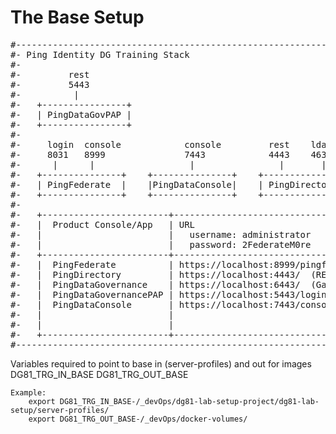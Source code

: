 # The Base Setup
<pre>
#----------------------------------------------------------------------------------------#
#- Ping Identity DG Training Stack                                                      -#
#-                                                                                      -#
#-         rest                                                                         -#
#-         5443                                                                         -#
#-          |                                                                           -#
#-   +----------------+                                                                 -#
#-   | PingDataGovPAP |                                                                 -#
#-   +----------------+                                                                 -#
#-                                                                                      -#
#-     login  console            console         rest    ldaps            rest          -#
#-     8031   8999               7443            4443    4636             6443          -#
#-      |      |                  |                |       |                |           -#
#-   +---------------+    +---------------+    +---------------+    +---------------+   -#
#-   | PingFederate  |    |PingDataConsole|    | PingDirectory |    |  PingDataGov  |   -#
#-   +---------------+    +---------------+    +---------------+    +---------------+   -#
#-                                                                                      -#
#-   +------------------------+-------------------------------------------------------+ -#
#-   |  Product Console/App   | URL                                                   | -#
#-   |                        |   username: administrator                             | -#
#-   |                        |   password: 2FederateM0re                             | -#
#-   +------------------------+-------------------------------------------------------+ -#
#-   |  PingFederate          | https://localhost:8999/pingfederate/app               | -#
#-   |  PingDirectory         | https://localhost:4443/  (REST and Consent API)       | -#
#-   |  PingDataGovernance    | https://localhost:6443/  (Gateway, SCIM, and PDP API) | -#
#-   |  PingDataGovernancePAP | https://localhost:5443/login                          | -#
#-   |  PingDataConsole       | https://localhost:7443/console  (Admin Console for    | -#
#-   |                        |                                  PingDirectory and    | -#
#-   |                        |                                  PingDataGovernance)  | -#
#-   +------------------------+-------------------------------------------------------+ -#
#----------------------------------------------------------------------------------------#
</pre>
Variables required to point to base in (server-profiles) and out for images
    DG81_TRG_IN_BASE
    DG81_TRG_OUT_BASE

    Example:
        export DG81_TRG_IN_BASE-/_devOps/dg81-lab-setup-project/dg81-lab-setup/server-profiles/
        export DG81_TRG_OUT_BASE-/_devOps/docker-volumes/
    
